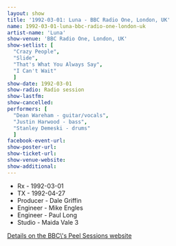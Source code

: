 ```yaml
---
layout: show
title: '1992-03-01: Luna - BBC Radio One, London, UK'
name: 1992-03-01-luna-bbc-radio-one-london-uk
artist-name: 'Luna'
show-venue: 'BBC Radio One, London, UK'
show-setlist: [
  "Crazy People",
  "Slide",
  "That's What You Always Say",
  "I Can't Wait"
  ]
show-date: 1992-03-01
show-radio: Radio session
show-lastfm: 
show-cancelled: 
performers: [
  "Dean Wareham - guitar/vocals",
  "Justin Harwood - bass",
  "Stanley Demeski - drums"
  ]
facebook-event-url: 
show-poster-url: 
show-ticket-url: 
show-venue-website: 
show-additional: 
---
```


<ul><li>Rx - 1992-03-01</li><li>TX - 1992-04-27</li><li>Producer - Dale Griffin</li><li>Engineer - Mike Engles</li><li>Engineer - Paul Long</li><li>Studio - Maida Vale 3</li></ul><p><a href="http://www.bbc.co.uk/radio1/johnpeel/sessions/1990s/1992/Mar01luna/">Details on the BBC\'s Peel Sessions website</a><p>